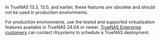 &NewLine;

In TrueNAS 13.3, 13.0, and earlier, these features are obsolete and should not be used in production environments.

For production environments, use the tested and supported virtualization features available in TrueNAS 24.04 or newer.
[TrueNAS Enterprise customers](https://www.truenas.com/truenas-enterprise/) can contact iXsystems to schedule a TrueNAS deployment.